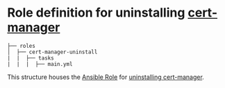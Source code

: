 # Role definition for uninstalling [cert-manager](https://cert-manager.io/)

```
├── roles
│  ├── cert-manager-uninstall
|  |  ├── tasks 
|  |  |  ├── main.yml  
```

This structure houses the [Ansible Role](https://docs.ansible.com/ansible/latest/playbook_guide/playbooks_reuse_roles.html#roles) for [uninstalling cert-manager](https://cert-manager.io/docs/installation/helm/#uninstalling).


